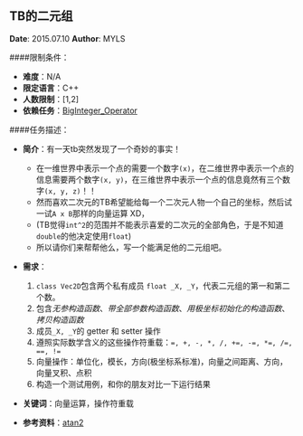 TB的二元组
---

**Date**: 2015.07.10
**Author**: MYLS

####限制条件：

 - **难度**：N/A
 - **限定语言**：C++
 - **人数限制**：[1,2]
 - **依赖任务**：[BigInteger_Operator](BigInteger_Operator.md)

####任务描述：

 - **简介**：有一天tb突然发现了一个奇妙的事实！
 	- 在一维世界中表示一个点的需要一个数字`(x)`，在二维世界中表示一个点的信息需要两个数字`(x, y)`，在三维世界中表示一个点的信息竟然有三个数字`(x, y, z)`！！
 	- 然而喜欢二次元的TB希望能给每一个二次元人物一个自己的坐标，然后试一试`A x B`那样的向量运算 XD，
 	- (TB觉得`int^2`的范围并不能表示喜爱的二次元的全部角色，于是不知道`double`的他决定使用`float`)
 	- 所以请你们来帮帮他么，写一个能满足他的二元组吧。

 - **需求**：
    1. `class Vec2D`包含两个私有成员 `float _X, _Y`，代表二元组的第一和第二个数。
    2. 包含*无参构造函数*、*带全部参数构造函数*、*用极坐标初始化的构造函数*、*拷贝构造函数*
    3. 成员`_X, _Y`的 getter 和 setter 操作
    4. 遵照实际数学含义的这些操作符重载：`=, +, -, *, /, +=, -=, *=, /=, ==, !=`
	5. 向量操作：单位化，模长，方向(极坐标系标准)，向量之间距离、方向，向量叉积、点积
	6. 构造一个测试用例，和你的朋友对比一下运行结果

 - **关键词**：向量运算，操作符重载
 - **参考资料**：[atan2](http://www.cplusplus.com/reference/cmath/atan2/)
